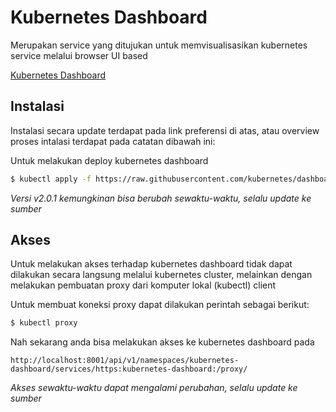 # Kubernetes Dashboard

Merupakan service yang ditujukan untuk memvisualisasikan kubernetes service
melalui browser UI based

[Kubernetes Dashboard](https://github.com/kubernetes/dashboard/)

## Instalasi

Instalasi secara update terdapat pada link preferensi di atas, atau overview
proses intalasi terdapat pada catatan dibawah ini:


Untuk melakukan deploy kubernetes dashboard

```bash
$ kubectl apply -f https://raw.githubusercontent.com/kubernetes/dashboard/v2.0.1/aio/deploy/recommended.yaml
```

*Versi v2.0.1 kemungkinan bisa berubah sewaktu-waktu, selalu update ke sumber* 

## Akses

Untuk melakukan akses terhadap kubernetes dashboard tidak dapat dilakukan secara
langsung melalui kubernetes cluster, melainkan dengan melakukan pembuatan proxy
dari komputer lokal (kubectl) client

Untuk membuat koneksi proxy dapat dilakukan perintah sebagai berikut:

```bash
$ kubectl proxy
```

Nah sekarang anda bisa melakukan akses ke kubernetes dashboard pada 

```
http://localhost:8001/api/v1/namespaces/kubernetes-dashboard/services/https:kubernetes-dashboard:/proxy/
```

*Akses sewaktu-waktu dapat mengalami perubahan, selalu update ke sumber*